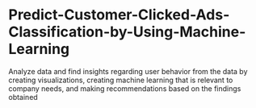 # Predict-Customer-Clicked-Ads-Classification-by-Using-Machine-Learning
Analyze data and find insights regarding user behavior from the data by creating visualizations, creating machine learning that is relevant to company needs, and making recommendations based on the findings obtained
